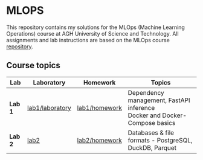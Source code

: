 # MLOPS

This repository contains my solutions for the MLOps (Machine Learning Operations) course at AGH University of Science and Technology.
All assignments and lab instructions are based on the MLOps course [repository](https://github.com/j-adamczyk/MLOps_course_AGH).

## Course topics

| Lab | Laboratory | Homework | Topics |
|-------|-------------|-----------|--------|
| **Lab 1** | [lab1/laboratory](./lab1/laboratory) | [lab1/homework](./lab1/homework) | Dependency management, FastAPI inference<br> Docker and Docker-Compose basics |
| **Lab 2** | [lab2](./lab2) | [lab2/homework](./lab2/homework.ipynb) | Databases & file formats - PostgreSQL, DuckDB, Parquet |

